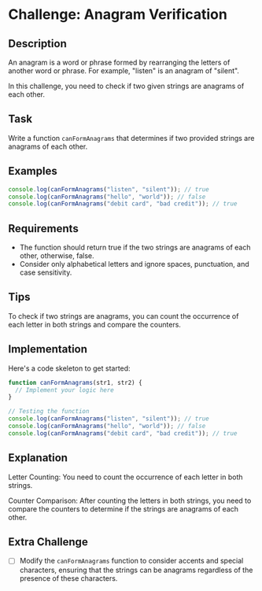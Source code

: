 # Challenge: Anagram Verification

## Description

An anagram is a word or phrase formed by rearranging the letters of another word or phrase. For example, "listen" is an anagram of "silent".

In this challenge, you need to check if two given strings are anagrams of each other.

## Task

Write a function `canFormAnagrams` that determines if two provided strings are anagrams of each other.

## Examples

```javascript
console.log(canFormAnagrams("listen", "silent")); // true
console.log(canFormAnagrams("hello", "world")); // false
console.log(canFormAnagrams("debit card", "bad credit")); // true
```

## Requirements

- The function should return true if the two strings are anagrams of each other, otherwise, false.
- Consider only alphabetical letters and ignore spaces, punctuation, and case sensitivity.

## Tips

To check if two strings are anagrams, you can count the occurrence of each letter in both strings and compare the counters.

## Implementation

Here's a code skeleton to get started:

```javascript
function canFormAnagrams(str1, str2) {
  // Implement your logic here
}

// Testing the function
console.log(canFormAnagrams("listen", "silent")); // true
console.log(canFormAnagrams("hello", "world")); // false
console.log(canFormAnagrams("debit card", "bad credit")); // true
```

## Explanation

Letter Counting: You need to count the occurrence of each letter in both strings.

Counter Comparison: After counting the letters in both strings, you need to compare the counters to determine if the strings are anagrams of each other.

## Extra Challenge

- [ ] Modify the `canFormAnagrams` function to consider accents and special characters, ensuring that the strings can be anagrams regardless of the presence of these characters.
``` ```
